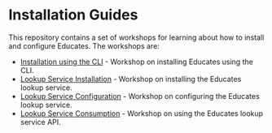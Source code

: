 Installation Guides
===================

This repository contains a set of workshops for learning about how to install
and configure Educates. The workshops are:

* [Installation using the CLI](workshops/lab-installation-via-cli) - Workshop on installing Educates using the CLI.
* [Lookup Service Installation](workshops/lab-lookup-installation) - Workshop on installing the Educates lookup service.
* [Lookup Service Configuration](workshops/lab-lookup-configuration) - Workshop on configuring the Educates lookup service.
* [Lookup Service Consumption](workshops/lab-lookup-consumption) - Workshop on using the Educates lookup service API.
